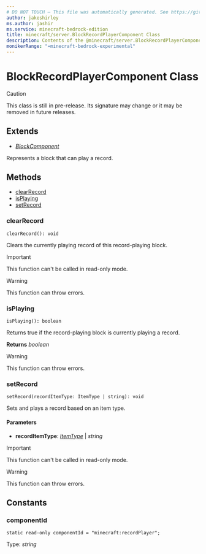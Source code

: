```yaml
---
# DO NOT TOUCH — This file was automatically generated. See https://github.com/mojang/minecraftapidocsgenerator to modify descriptions, examples, etc.
author: jakeshirley
ms.author: jashir
ms.service: minecraft-bedrock-edition
title: minecraft/server.BlockRecordPlayerComponent Class
description: Contents of the @minecraft/server.BlockRecordPlayerComponent class.
monikerRange: "=minecraft-bedrock-experimental"
---
```

# BlockRecordPlayerComponent Class

> [!CAUTION]
> This class is still in pre-release.  Its signature may change or it may be removed in future releases.

## Extends
- [*BlockComponent*](BlockComponent.md)

Represents a block that can play a record.

## Methods
- [clearRecord](#clearrecord)
- [isPlaying](#isplaying)
- [setRecord](#setrecord)

### **clearRecord**
`
clearRecord(): void
`

Clears the currently playing record of this record-playing block.

> [!IMPORTANT]
> This function can't be called in read-only mode.

> [!WARNING]
> This function can throw errors.

### **isPlaying**
`
isPlaying(): boolean
`

Returns true if the record-playing block is currently playing a record.

**Returns** *boolean*

> [!WARNING]
> This function can throw errors.

### **setRecord**
`
setRecord(recordItemType: ItemType | string): void
`

Sets and plays a record based on an item type.

#### **Parameters**
- **recordItemType**: [*ItemType*](ItemType.md) | *string*

> [!IMPORTANT]
> This function can't be called in read-only mode.

> [!WARNING]
> This function can throw errors.

## Constants

### **componentId**
`static read-only componentId = "minecraft:recordPlayer";`

Type: *string*
